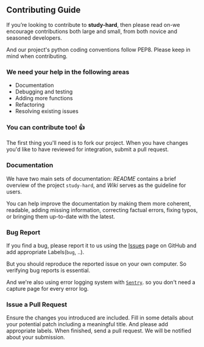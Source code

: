 ## Contributing Guide

If you’re looking to contribute to **study-hard**, then please read on-we encourage contributions both large and small, from both novice and seasoned developers.

And our project's python coding conventions follow PEP8. Please keep in mind when contributing.

### We need your help in the following areas

- Documentation
- Debugging and testing
- Adding more functions
- Refactoring
- Resolving existing issues

### You can contribute too! :+1: 

The first thing you'll need is to fork our project. When you have changes you'd like to have reviewed for integration, submit a pull request.

### Documentation

We have two main sets of documentation: *README* contains a brief overview of the project `study-hard`, and *Wiki* serves as the guideline for users.

You can help improve the documentation by making them more coherent, readable, adding missing information, correcting factual errors, fixing typos, or bringing them up-to-date with the latest.

### Bug Report

If you find a bug, please report it to us using the [Issues](https://github.com/punkyoon/study-hard/issues) page on GitHub and add appropriate Labels(`bug`, ..).

But you should reproduce the reported issue on your own computer. So verifying bug reports is essential.

And we're also using error logging system with [`Sentry`](https://sentry.io/study-hard/). so you don't need a capture page for every error log.

### Issue a Pull Request

Ensure the changes you introduced are included. Fill in some details about your potential patch including a meaningful title. And please add appropriate labels. When finished, send a pull request. We will be notified about your submission.
